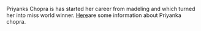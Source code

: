 Priyanks Chopra is has started her career from madeling and which turned her into miss world winner.
[Here](https://en.wikipedia.org/wiki/Priyanka_Chopra)are some information about Priyanka chopra. 
